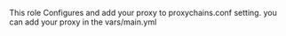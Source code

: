 This role Configures and add your proxy to proxychains.conf setting.
you can add your proxy in the vars/main.yml